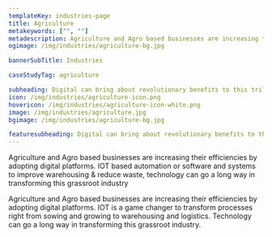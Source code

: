```yaml
---
templateKey: industries-page
title: Agriculture
metakeywords: ["", ""]
metadescription: Agriculture and Agro based businesses are increasing their efficiencies by adopting digital platforms. IOT based automation or software and systems to improve warehousing & reduce waste, technology can go a long way in transforming this grassroot industry
ogimage: /img/industries/agriculture-bg.jpg

bannerSubTitle: Industries

caseStudyTag: agriculture

subheading: Digital can bring about revolutionary benefits to this trillion dollar industry worldwide. From IoT and digital platforms to the humble Whatsapp, the agriculture sector can benefit significantly from digital transformation.
icon: /img/industries/agriculture-icon.png
hovericon: /img/industries/agriculture-icon-white.png
image: /img/industries/agriculture.jpg
bgimage: /img/industries/agriculture-bg.jpg

featuresubheading: Digital can bring about revolutionary benefits to this trillion dollar industry worldwide. From IoT and digital platforms to the humble Whatsapp, the agriculture sector can benefit significantly from digital transformation.
---
```


Agriculture and Agro based businesses are increasing their efficiencies by adopting digital platforms. IOT based automation or software and systems to improve warehousing & reduce waste, technology can go a long way in transforming this grassroot industry

Agriculture and Agro based businesses are increasing their efficiencies by adopting digital platforms. IOT is a game changer to transform processes right from sowing and growing to warehousing and logistics. Technology can go a long way in transforming this grassroot industry.

